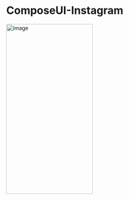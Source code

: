 # ComposeUI-Instagram

<img width="229"  height="450" alt="image" src="https://github.com/karun02525/ComposeUI-Insta/assets/36824081/865b4380-a3cd-4e1a-b705-eb1eb216856e">


